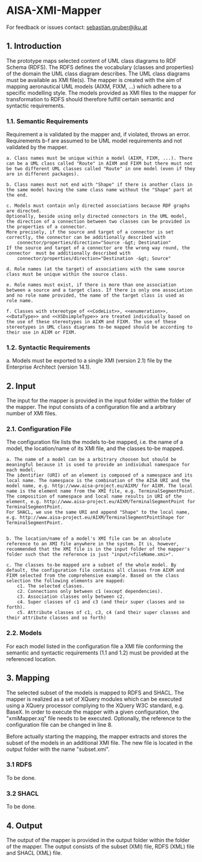 # AISA-XMI-Mapper

For feedback or issues contact: sebastian.gruber@jku.at 

## 1. Introduction

The prototype maps selected content of UML class diagrams to RDF Schema (RDFS). The RDFS defines the vocabulary (classes and properties) of the domain the UML  class diagram describes. The UML class diagrams must be available as XMI file(s). The mapper is created with the aim of mapping aeronautical UML models (AIXM, FIXM, ...) which adhere to a specific modelling style. The models provided as XMI files to the mapper for transformation to RDFS should therefore fulfill certain semantic and syntactic requirements.

### 1.1. Semantic Requirements

Requirement a is validated by the mapper and, if violated, throws an error. Requirements b-f are assumed to be UML model requirements and not validated by the mapper.

	a. Class names must be unique within a model (AIXM, FIXM, ...). There can be a UML class called "Route" in AIXM and FIXM but there must not be two different UML classes called "Route" in one model (even if they are in different packages).
     
	b. Class names must not end with "Shape" if there is another class in the same model having the same class name without the "Shape" part at the end. 

	c. Models must contain only directed associations because RDF graphs are directed. 
	Optionally, beside using only directed connectors in the UML model, the direction of a connection between two classes can be provided in the properties of a connector.
	More precisely, if the source and target of a connector is set correctly, the connector can be additionally described with
		connector/properties/direction="Source -&gt; Destination"
	If the source and target of a connector are the wrong way round, the connector  must be additionally described with
		connector/properties/direction="Destination -&gt; Source"     
      
 	d. Role names (at the target) of associations with the same source class must be unique within the source class. 
      
	e. Role names must exist, if there is more than one association between a source and a target class. If there is only one association and no role name provided, the name of the target class is used as role name.
      
	f. Classes with stereotype of <<CodeList>>, <<enumeration>>, <<DataType>> and <<XSDsimpleType>> are treated individually based on the use of these stereotypes in AIXM and FIXM. The use of these stereotypes in UML class diagrams to-be mapped should be according to their use in AIXM or FIXM.
      
### 1.2. Syntactic Requirements

  a. Models must be exported to a single XMI (version 2.1) file by the Enterprise Architect (version 14.1).
      
## 2. Input

The input for the mapper is provided in the input folder within the folder of the mapper. The input consists of a configuration file and a arbitrary number of XMI files. 

### 2.1. Configuration File

The configuration file lists the models to-be mapped, i.e. the name of a model, the location/name of its XMI file, and the classes to-be mapped. 

	a. The name of a model can be a arbitrary choosen but should be meaningful because it is used to provide an individual namespace for each model. 
	The identifier (URI) of an element is composed of a namespace and its local name. The namespace is the combination of the AISA URI and the model name, e.g. http://www.aisa-project.eu/AIXM/ for AIXM. The local name is the element name from the XMI file, e.g. TerminalSegmentPoint. The composition of namespace and local name results in URI of the element, e.g. http://www.aisa-project.eu/AIXM/TerminalSegmentPoint for TerminalSegmentPoint.
	For SHACL, we use the same URI and append "Shape" to the local name, e.g. http://www.aisa-project.eu/AIXM/TerminalSegmentPointShape for TerminalSegmentPoint.

  
	b. The location/name of a model's XMI file can be an absolute reference to an XMI file anywhere in the system. It is, however, recommended that the XMI file is in the input folder of the mapper's folder such that the reference is just "input/<fileName.xmi>".
  
 	c. The classes to-be mapped are a subset of the whole model. By default, the configuration file contains all classes from AIXM and FIXM selected from the comprehensive example. Based on the class selection the following elements are mapped: 
		c1. The selected classes.
		c2. Connections only between c1 (except dependencies).
		c3. Association classes only between c2.
		c4. Super classes of c1 and c3 (and their super classes and so forth).
		c5. Attribute classes of c1, c3, c4 (and their super classes and their attribute classes and so forth)

### 2.2. Models

For each model listed in the configuration file a XMI file conforming the semantic and syntactic requirements (1.1 and 1.2) must be provided at the referenced location.

## 3. Mapping

The selected subset of the models is mapped to RDFS and SHACL. The mapper is realized as a set of XQuery modules which can be executed using a XQuery processor complying to the XQuery W3C standard, e.g. BaseX. In order to execute the mapper with a given configuration, the "xmiMapper.xq" file needs to be executed. Optionally, the reference to the configuration file can be changed in line 8.

Before actually starting the mapping, the mapper extracts and stores the subset of the models in an additional XMI file. The new file is located in the output folder with the name "subset.xmi".

### 3.1 RDFS

To be done.

### 3.2 SHACL

To be done.

## 4. Output

The output of the mapper is provided in the output folder within the folder of the mapper. The output consists of the subset (XMI) file, RDFS (XML) file and SHACL (XML) file. 
